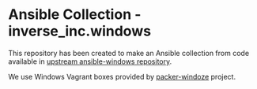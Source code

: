 # Ansible Collection - inverse_inc.windows

This repository has been created to make an Ansible collection from code
available in [upstream ansible-windows repository](https://github.com/jborean93/ansible-windows).

We use Windows Vagrant boxes provided by
[packer-windoze](https://github.com/jborean93/packer-windoze) project.

